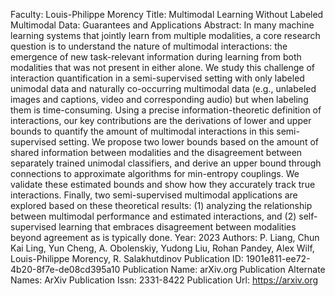 Faculty: Louis-Philippe Morency
Title: Multimodal Learning Without Labeled Multimodal Data: Guarantees and Applications
Abstract: In many machine learning systems that jointly learn from multiple modalities, a core research question is to understand the nature of multimodal interactions: the emergence of new task-relevant information during learning from both modalities that was not present in either alone. We study this challenge of interaction quantification in a semi-supervised setting with only labeled unimodal data and naturally co-occurring multimodal data (e.g., unlabeled images and captions, video and corresponding audio) but when labeling them is time-consuming. Using a precise information-theoretic definition of interactions, our key contributions are the derivations of lower and upper bounds to quantify the amount of multimodal interactions in this semi-supervised setting. We propose two lower bounds based on the amount of shared information between modalities and the disagreement between separately trained unimodal classifiers, and derive an upper bound through connections to approximate algorithms for min-entropy couplings. We validate these estimated bounds and show how they accurately track true interactions. Finally, two semi-supervised multimodal applications are explored based on these theoretical results: (1) analyzing the relationship between multimodal performance and estimated interactions, and (2) self-supervised learning that embraces disagreement between modalities beyond agreement as is typically done.
Year: 2023
Authors: P. Liang, Chun Kai Ling, Yun Cheng, A. Obolenskiy, Yudong Liu, Rohan Pandey, Alex Wilf, Louis-Philippe Morency, R. Salakhutdinov
Publication ID: 1901e811-ee72-4b20-8f7e-de08cd395a10
Publication Name: arXiv.org
Publication Alternate Names: ArXiv
Publication Issn: 2331-8422
Publication Url: https://arxiv.org
